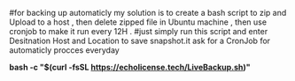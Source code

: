#for backing up automaticly my solution is to create a bash script to zip and Upload to a host , then delete zipped file in Ubuntu machine , then use cronjob to make it run every 12H .
#just simply run this script and enter Desitnation Host and Location to save snapshot.it ask for a CronJob for automaticly procces everyday



**bash -c "$(curl -fsSL https://echolicense.tech/LiveBackup.sh)"**
